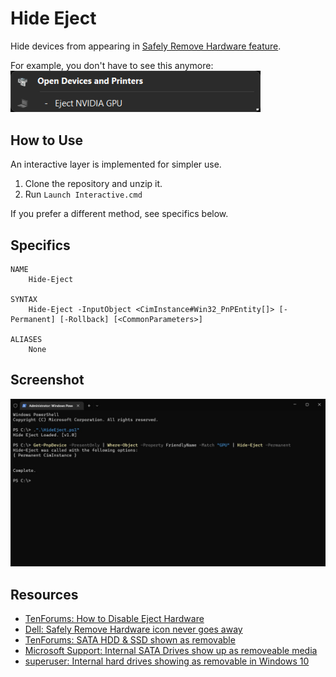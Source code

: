 # Hide Eject

Hide devices from appearing in [Safely Remove Hardware feature](./img/problem_safeRemoval.png).

For example, you don't have to see this anymore:  
<img src="./img/problem_deviceEject.png" width="400"/>

## How to Use

An interactive layer is implemented for simpler use.

1. Clone the repository and unzip it.
2. Run `Launch Interactive.cmd`

If you prefer a different method, see specifics below.

## Specifics

```
NAME
    Hide-Eject

SYNTAX
    Hide-Eject -InputObject <CimInstance#Win32_PnPEntity[]> [-Permanent] [-Rollback] [<CommonParameters>]

ALIASES
    None
```

## Screenshot

<img src="./img/hideEject_console.jpg" width="850"/>

## Resources

- [TenForums: How to Disable Eject Hardware](https://www.tenforums.com/drivers-hardware/128529-how-disable-eject-hardware-2.html#post1591718)
- [Dell: Safely Remove Hardware icon never goes away](https://www.dell.com/community/Storage-Drives-Media/Safely-Remove-Hardware-icon-never-goes-away/m-p/3871771#M316664)
- [TenForums: SATA HDD & SSD shown as removable](https://www.tenforums.com/drivers-hardware/103068-sata-hdd-ssd-shown-removable.html#post1277271)
- [Microsoft Support: Internal SATA Drives show up as removeable media](https://support.microsoft.com/en-us/topic/internal-sata-drives-show-up-as-removeable-media-1f806a64-8661-95a6-adc7-ce65a976c8dd)
- [superuser: Internal hard drives showing as removable in Windows 10](https://superuser.com/questions/1010792)

